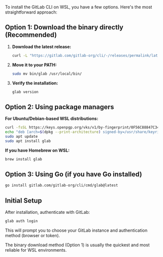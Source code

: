 To install the GitLab CLI on WSL, you have a few options. Here's the most straightforward approach:

## Option 1: Download the binary directly (Recommended)

1. **Download the latest release:**
   ```bash
   curl -L "https://gitlab.com/gitlab-org/cli/-/releases/permalink/latest/downloads/glab_Linux_x86_64.tar.gz" | tar -xz
   ```

2. **Move it to your PATH:**
   ```bash
   sudo mv bin/glab /usr/local/bin/
   ```

3. **Verify the installation:**
   ```bash
   glab version
   ```

## Option 2: Using package managers

**For Ubuntu/Debian-based WSL distributions:**
```bash
curl -fsSL https://keys.openpgp.org/vks/v1/by-fingerprint/0F56C88847C34A9B3E8E7C16C9EDB05F6D1D4F3C | sudo gpg --dearmor -o /usr/share/keyrings/glab-archive-keyring.gpg
echo "deb [arch=$(dpkg --print-architecture) signed-by=/usr/share/keyrings/glab-archive-keyring.gpg] https://gitlab.com/gitlab-org/cli/-/packages/debian/ stable main" | sudo tee /etc/apt/sources.list.d/glab.list
sudo apt update
sudo apt install glab
```

**If you have Homebrew on WSL:**
```bash
brew install glab
```

## Option 3: Using Go (if you have Go installed)

```bash
go install gitlab.com/gitlab-org/cli/cmd/glab@latest
```

## Initial Setup

After installation, authenticate with GitLab:

```bash
glab auth login
```

This will prompt you to choose your GitLab instance and authentication method (browser or token).

The binary download method (Option 1) is usually the quickest and most reliable for WSL environments.